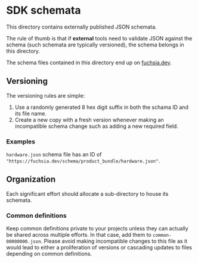 # SDK schemata

This directory contains externally published JSON schemata.

The rule of thumb is that if **external** tools need to validate JSON against
the schema (such schemata are typically versioned), the schema belongs in this
directory.

The schema files contained in this directory end up on
[fuchsia.dev][fuchsia-dev].

## Versioning
The versioning rules are simple:
1. Use a randomly generated 8 hex digit suffix in both the schama ID and its
   file name.
1. Create a new copy with a fresh version whenever making an incompatible
   schema change such as adding a new required field.

### Examples
`hardware.json` schema file has an ID of
`"https://fuchsia.dev/schema/product_bundle/hardware.json"`.

## Organization
Each significant effort should allocate a sub-directory to house its schemata.

### Common definitions
Keep common definitions private to your projects unless they can actually be
shared across multiple efforts. In that case, add them to
`common-00000000.json`. Please avoid making incompatible changes to this file
as it would lead to either a proliferation of versions or cascading updates to
files depending on common definitions.


[fuchsia-dev]: https://fuchsia.dev/schema
